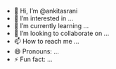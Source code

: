 - 👋 Hi, I’m @ankitasrani
- 👀 I’m interested in ...
- 🌱 I’m currently learning ...
- 💞️ I’m looking to collaborate on ...
- 📫 How to reach me ...
- 😄 Pronouns: ...
- ⚡ Fun fact: ...

<!---
ankitasrani/ankitasrani is a ✨ special ✨ repository because its `README.md` (this file) appears on your GitHub profile.
You can click the Preview link to take a look at your changes.
--->
